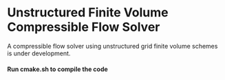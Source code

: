 # Unstructured Finite Volume Compressible Flow Solver
A compressible flow solver using unstructured grid finite volume schemes is under development.
#### Run cmake.sh to compile the code
